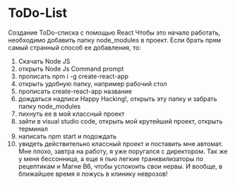 # ToDo-List
Создание ToDo-списка с помощью React
Чтобы это начало работать, необходимо добавить папку node_modules в проект. Если брать прям самый странный способ ее добавления, то:
1) Скачать Node JS
2) открыть Node Js Command prompt
3) прописать npm i -g create-react-app
4) открыть удобную папку, например рабочий стол
5) прописать create-react-app название
6) дождаться надписи Happy Hacking!, открыть эту папку и забрать папку node_modules
7) пихнуть ее в мой классный проект
8) зайти в visual studio code, открыть мой крутейший проект, открыть терминал
9) написать npm start и подождать
10) увидеть действительно классный проект и поставить мне автомат. Мне плохо, завтра на работу, я уже поругался с директором. Так же у меня бессонница, а еще я пью легкие
транквилизаторы по рецептикам и Магне B6, чтобы успокоить свои нервы. И вообще, в ближайшее время я ложусь в клинику неврозов!
